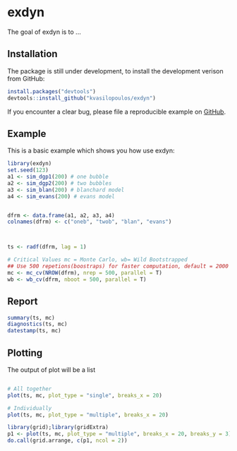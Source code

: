 <!-- README.md is generated from README.Rmd. Please edit that file -->
exdyn
=====

The goal of exdyn is to ...

Installation
------------

The package is still under development, to install the development verison from GitHub:

``` r
install.packages("devtools")
devtools::install_github("kvasilopoulos/exdyn")
```

If you encounter a clear bug, please file a reproducible example on [GitHub](https://github.com/kvasilopoulos/exdyn/issues).

Example
-------

This is a basic example which shows you how use exdyn:

``` r
library(exdyn)
set.seed(123)
a1 <- sim_dgp1(200) # one bubble
a2 <- sim_dgp2(200) # two bubbles
a3 <- sim_blan(200) # blanchard model
a4 <- sim_evans(200) # evans model


dfrm <- data.frame(a1, a2, a3, a4)
colnames(dfrm) <- c("oneb", "twob", "blan", "evans")



ts <- radf(dfrm, lag = 1)

# Critical Values mc = Monte Carlo, wb= Wild Bootstrapped
## Use 500 repetions(boostraps) for faster computation, default = 2000
mc <- mc_cv(NROW(dfrm), nrep = 500, parallel = T)
wb <- wb_cv(dfrm, nboot = 500, parallel = T)
```

Report
------

``` r
summary(ts, mc)
diagnostics(ts, mc)
datestamp(ts, mc)
```

Plotting
--------

The output of plot will be a list

``` r

# All together
plot(ts, mc, plot_type = "single", breaks_x = 20)

# Individually
plot(ts, mc, plot_type = "multiple", breaks_x = 20)

library(grid);library(gridExtra)
p1 <- plot(ts, mc, plot_type = "multiple", breaks_x = 20, breaks_y = 3)
do.call(grid.arrange, c(p1, ncol = 2))
```
